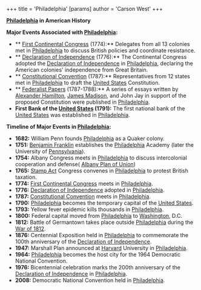 +++
 title = 'Philadelphia'
[params]
	author = 'Carson West'
+++

**[Philadelphia](./../philadelphia/) in American History**

**Major Events Associated with [Philadelphia](./../philadelphia/):**

* ** [First Continental Congress](./../first-continental-congress/) (1774):** Delegates from all 13 colonies met in [Philadelphia](./../philadelphia/) to discuss British policies and coordinate resistance.
* ** [Declaration of Independence](./../declaration-of-independence/) (1776):** The Continental Congress adopted the [Declaration of Independence](./../declaration-of-independence/) in [Philadelphia](./../philadelphia/), declaring the American colonies' independence from Great Britain.
* ** [Constitutional Convention](./../constitutional-convention/) (1787):** Representatives from 12 states met in [Philadelphia](./../philadelphia/) to draft the [United States](./../united-states/) Constitution.
* ** [Federalist Papers](./../federalist-papers/) (1787-1788):** A series of essays written by [Alexander Hamilton](./../alexander-hamilton/), [James Madison](./../james-madison/), and John Jay in support of the proposed Constitution were published in [Philadelphia](./../philadelphia/).
* **First Bank of the [United States](./../united-states/) (1791):** The first national bank of the [United States](./../united-states/) was established in [Philadelphia](./../philadelphia/).

**Timeline of Major Events in [Philadelphia](./../philadelphia/):**

* **1682:** William Penn founds [Philadelphia](./../philadelphia/) as a Quaker colony.
* **1751:** [Benjamin Franklin](./../benjamin-franklin/) establishes the [Philadelphia](./../philadelphia/) Academy (later the University of [Pennsylvania](./../pennsylvania/)).
* **1754:** Albany Congress meets in [Philadelphia](./../philadelphia/) to discuss intercolonial cooperation and defense( [Albany Plan of Union](./../albany-plan-of-union/))
* **1765:** [Stamp Act](./../stamp-act/) Congress convenes in [Philadelphia](./../philadelphia/) to protest British taxation.
* **1774:** [First Continental Congress](./../first-continental-congress/) meets in [Philadelphia](./../philadelphia/).
* **1776:** [Declaration of Independence](./../declaration-of-independence/) adopted in [Philadelphia](./../philadelphia/).
* **1787:** [Constitutional Convention](./../constitutional-convention/) meets in [Philadelphia](./../philadelphia/).
* **1790:** [Philadelphia](./../philadelphia/) becomes the temporary capital of the [United States](./../united-states/).
* **1793:** Yellow fever epidemic kills thousands in [Philadelphia](./../philadelphia/).
* **1800:** Federal capital moved from [Philadelphia](./../philadelphia/) to [Washington](./../washington/), D.C.
* **1812:** Battle of Germantown takes place outside [Philadelphia](./../philadelphia/) during the [War of 1812](./../war-of-1812/).
* **1876:** Centennial Exposition held in [Philadelphia](./../philadelphia/) to commemorate the 100th anniversary of the [Declaration of Independence](./../declaration-of-independence/).
* **1947:** Marshall Plan announced at [Harvard](./../harvard/) University in [Philadelphia](./../philadelphia/).
* **1964:** [Philadelphia](./../philadelphia/) becomes the host city for the 1964 Democratic National Convention.
* **1976:** Bicentennial celebration marks the 200th anniversary of the [Declaration of Independence](./../declaration-of-independence/) in [Philadelphia](./../philadelphia/).
* **2008:** Democratic National Convention held in [Philadelphia](./../philadelphia/).